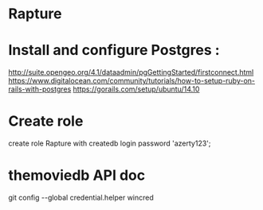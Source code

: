 # Rapture
# Install and configure Postgres :
http://suite.opengeo.org/4.1/dataadmin/pgGettingStarted/firstconnect.html
https://www.digitalocean.com/community/tutorials/how-to-setup-ruby-on-rails-with-postgres
https://gorails.com/setup/ubuntu/14.10

# Create role
create role Rapture with createdb login password 'azerty123';

# themoviedb API doc
git config --global credential.helper wincred
